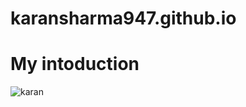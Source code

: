 # karansharma947.github.io
# My intoduction
![karan](https://github.com/user-attachments/assets/8da9a33b-64cd-4c81-9e1d-60b4f062c3fa)
